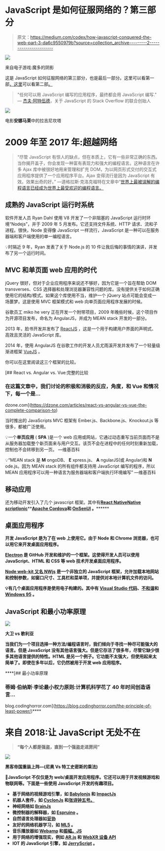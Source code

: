 # JavaScript 是如何征服网络的？第三部分

> 原文：<https://medium.com/codex/how-javascript-conquered-the-web-part-3-da6c9550979b?source=collection_archive---------2----------------------->

![](img/b5b04f4045a805b90590710fd4e36154.png)

来自电子游戏:魔多的阴影

这是 JavaScript 如何征服网络的第三部分，也是最后一部分。这里可以看第一部[，这里](/only-javascript/how-javascript-conquered-the-web-1-6462e5f3d2c0)可以看第二部[。](/only-javascript/how-javascript-conquered-the-web-part-2-249fbae3b364)

> "任何可以用 JavaScript 编写的应用程序，最终都会用 JavaScript 编写."
> — [杰夫·阿特伍德](https://blog.codinghorror.com/the-principle-of-least-power/)，关于 JavaScript 的 Stack Overflow 的联合创始人

![](img/d1a6f00c6fc713f5e353c988ce5ec0df.png)

电影**安娜马莱**中的拉吉尼坎塔

# 2009 年至 2017 年:超越网络

> “尽管 JavaScript 有惊人的缺点，但在本质上，它有一些非常正确的东西。当你揭开盖子，你会发现一种富有表现力和强大的编程语言。这种语言在许多 Ajax 库中被很好地用来管理和扩充 DOM，为以网页形式交付的交互式应用程序提供了一个应用程序平台。Ajax 变得流行是因为 JavaScript 有效。效果出奇的好。”
> —道格拉斯·克洛克福特在文章中“[世界上最被误解的编程语言已经成为世界上最受欢迎的编程语言。](https://www.crockford.com/javascript/popular.html)

## 成熟的 JavaScript 运行时系统

软件开发人员 Ryan Dahl 使用 V8 开发了一个非阻塞的 JavaScript 运行时环境“Nodejs”，并于 2009 年 5 月发布。它还支持文件系统、HTTP 请求、流和子进程。很快，Node 变得像 JavaScript 一样流行，JavaScript 是一种可以在服务器端和客户端使用的单一编程语言。

💡时隔近 9 年，Ryan 发表了关于 Node.js 的 10 件让我后悔的事情的演讲，并发布了另一个运行时间。

## MVC 和单页面 web 应用的时代

jQuery 很好，但对于企业应用程序来说还不够好，因为它是一个旨在帮助 DOM transverses、CSS 选择器和处理浏览器兼容性问题的库。没有提供关于如何正确使用它的结构/模式。如果这个库使用不当，维护一个 jQuery 站点可能会变成一场噩梦。这是使用 MVC 框架模式和 web 向单页面应用程序发展的时候。

谷歌员工 miko he very 正在开发一个附带项目，2009 年晚些时候，这个项目作为开源项目发布，命名为 AngularJS，并成为 MEAN stack 开发的一部分。

2013 年，脸书开发并发布了 [ReactJS](https://reactjs.org/) ，这是一个用于构建用户界面的声明式、高效且灵活的 JavaScript 库。

2014 年，使用 AngularJS 在谷歌工作的开发人员尤雨溪开发并发布了一个轻量级渐进框架 [VueJS](https://vuejs.org/) 。

你可以在这里阅读这三个框架的比较。

[](https://dzone.com/articles/react-vs-angular-vs-vue-the-complete-comparison-to) [## React vs. Angular vs. Vue:完整的比较

### 在这篇文章中，我们讨论的积极和消极的反应，角度，和 Vue 和情况下，每一个是…

dzone.com](https://dzone.com/articles/react-vs-angular-vs-vue-the-complete-comparison-to) 

当时推出的 JavaScripts MVC 框架有 Ember.js、Backbone.js、Knockout.js 等很多，都被广泛使用。

💡一个**单页应用** ( **SPA** )是一个 web 应用或网站，它通过动态重写当前页面而不是从服务器加载整个新页面来与用户交互。该页不会在进程中的任何时刻重新加载，控制也不会转移到另一页。
—维基百科

💡“MEAN stack 是 **M** ongoDB、 **E** xpress.js、 **A** ngularJS(或 Angular)和 **N** ode.js。因为 MEAN stack 的所有组件都支持用 JavaScript 编写的程序，所以 MEAN 应用程序可以用一种语言为服务器端和客户端执行环境编写”
—维基百科

## 移动应用

还为移动开发引入了几个 javascript 框架。其中有[**React Native**](https://facebook.github.io/react-native/)**[**Native script**](https://github.com/NativeScript/NativeScript)**[**Ionic**](https://github.com/ionic-team/ionic)**[**Apache Cordova**](https://github.com/apache/cordova)**和 [**OnSenUI**](https://github.com/OnsenUI/OnsenUI) **。**********

## ****桌面应用程序****

****开发 JavaScript 是为了在 web 上使用它。由于 Node 和 Chrome 浏览器，也可以用它来开发桌面应用程序。****

****[Electron](https://electronjs.org/) 是 GitHub 开发和维护的一个框架。这使得开发人员可以使用 JavaScript、HTML 和 CSS 等 web 技术开发桌面应用程序。****

****[Node web-kit 又名 NWjs](https://nwjs.io/) 是一个非独立的 JavaScript 框架，允许加载本地网站和控制参数，如窗口尺寸、工具栏和菜单项，并提供对本地计算机文件的访问。****

****💡有几个桌面应用程序是使用电子构建的。其中有 [Visual Studio 代码](https://code.visualstudio.com/)、[不和谐](https://discordapp.com/)和 [Windows 95](https://github.com/felixrieseberg/windows95) 。****

## ****JavaScript 和最小功率原理****

****![](img/a1ccf9380344f0a2ca2c01ff97280093.png)****

****大卫 vs 歌利亚****

****当我们为一个项目选择一种方法/编程语言时，我们倾向于寻找一种尽可能强大的语言。但是 JavaScript 没有其他语言强大。但是它存活了很多年，尽管它缺少很多其他语言提供的特性。HTML 是另一个例子。它功能不太强大，但使用起来太简单了。即使在多年以后，它仍然被用于开发 web 应用程序。****

 ****[## 最小功率原理

### 蒂姆·伯纳斯·李论最小权力原则:计算机科学花了 40 年时间创造语言…

blog.codinghorror.com](https://blog.codinghorror.com/the-principle-of-least-power/)**** 

# ****来自 2018:让 JavaScript 无处不在****

> ****“每个人都是强盗，直到一个强盗走进房间”****

****![](img/6b5ccd7d624f717229f827e829b1a5ba.png)****

****黑客帝国重装上阵—(尼奥 Vs 特工史密斯的乘法)****

****💪JavaScript 不仅仅是为 web/桌面开发应用程序。它还可以用于开发视频游戏和物联网等。下面是一些使用 JavaScript 开发的有趣项目。****

*   ****基于网络的视频游戏引擎，如 [Babylonjs](https://www.babylonjs.com) 和 [ImpactJs](https://impactjs.com/)****
*   ****机器人套件，如 [CyclonJs](https://cylonjs.com/) 和[张诗钟五号。](https://github.com/rwaldron/johnny-five)****
*   ****神经网络如 [BrainJs](https://github.com/BrainJS/brain.js)****
*   ****微控制器的解释器，如 [Espruino](https://github.com/espruino) 。****
*   ****自然语言处理器如[妥协](https://github.com/spencermountain/compromise)****
*   ****友好的网络机器学习，如 [ML5](https://github.com/ml5js/ml5-library) 。****
*   ****音乐播放器如 [Webamp](https://github.com/captbaritone/webamp) 和[振幅。JS](https://github.com/521dimensions/amplitudejs)****
*   ****用于网络的增强现实，例如 [AR.js](https://github.com/jeromeetienne/AR.js) 和 [WebXR 设备 API](https://github.com/immersive-web/webxr)****
*   ****IOT 的 JavaScript 引擎，如 [JerryScript](https://github.com/jerryscript-project/jerryscript) 。****